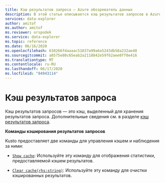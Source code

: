 ```yaml
---
title: Кэш результатов запроса — Azure обозреватель данных
description: В этой статье описывается кэш результатов запросов в Azure обозреватель данных.
services: data-explorer
author: amitof
ms.author: amitof
ms.reviewer: orspodek
ms.service: data-explorer
ms.topic: reference
ms.date: 06/16/2020
ms.openlocfilehash: 630266fdaaaac51037a99a6a5243db58a232ae48
ms.sourcegitcommit: a8575e80c65eab2a2118842e59f62aee0ff0e416
ms.translationtype: MT
ms.contentlocale: ru-RU
ms.lasthandoff: 06/17/2020
ms.locfileid: "84943114"
---
```

# <a name="query-results-cache"></a>Кэш результатов запроса

Кэш результатов запросов — это кэш, выделенный для хранения результатов запроса. Дополнительные сведения см. в разделе [кэш результатов запроса](../query/query-results-cache.md).

**Команды кэширования результатов запросов**

Kusto предоставляет две команды для управления кэшем и наблюдения за ними:

* [`Show cache`](show-query-results-cache-command.md): Используйте эту команду для отображения статистики, предоставляемой кэшем результатов.

* [`Clear cache(rhs:string)`](clear-query-results-cache-command.md): Используйте эту команду для очистки кэшированных результатов.
